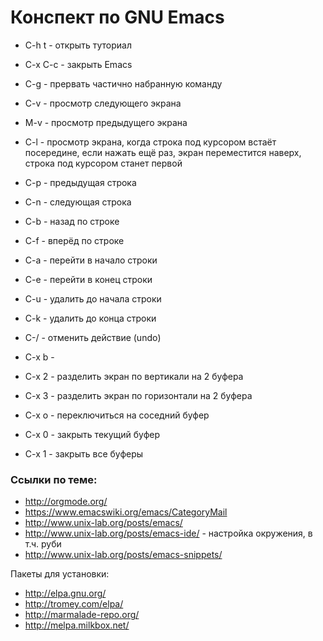 # Конспект по GNU Emacs

- C-h t - открыть туториал
- C-x C-c - закрыть Emacs
- C-g - прервать частично набранную команду
- C-v - просмотр следующего экрана
- M-v - просмотр предыдущего экрана
- C-l - просмотр экрана, когда строка под курсором встаёт посередине, если нажать
ещё раз, экран переместится наверх, строка под курсором станет первой
- C-p - предыдущая строка
- C-n - следующая строка
- C-b - назад по строке
- C-f - вперёд по строке
- C-a - перейти в начало строки
- C-e - перейти в конец строки

- C-u - удалить до начала строки
- C-k - удалить до конца строки
- C-/ - отменить действие (undo)

- C-x b -
- C-x 2 - разделить экран по вертикали на 2 буфера
- C-x 3 - разделить экран по горизонтали на 2 буфера
- C-x o - переключиться на соседний буфер
- C-x 0 - закрыть текущий буфер
- C-x 1 - закрыть все буферы


### Ссылки по теме:

- http://orgmode.org/
- https://www.emacswiki.org/emacs/CategoryMail
- http://www.unix-lab.org/posts/emacs/
- http://www.unix-lab.org/posts/emacs-ide/ - настройка окружения, в т.ч. руби
- http://www.unix-lab.org/posts/emacs-snippets/

Пакеты для установки:

- http://elpa.gnu.org/
- http://tromey.com/elpa/
- http://marmalade-repo.org/
- http://melpa.milkbox.net/
